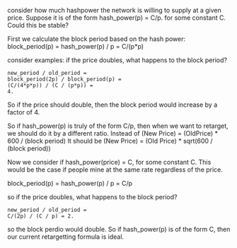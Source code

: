 consider how much hashpower the network is willing to supply at a given price.
Suppose it is of the form hash_power(p) = C/p. for some constant C. Could this be stable?

First we calculate the block period based on the hash power:
block_period(p) = hash_power(p) / p = C/(p*p)


consider examples: if the price doubles, what happens to the block period?
```
new_period / old_period =
block_period(2p) / block_period(p) =
(C/(4*p*p)) / (C / (p*p)) =
4.
```
So if the price should double, then the block period would increase by a factor of 4.

So if hash_power(p) is truly of the form C/p, then when we want to retarget, we should do it by a different ratio.
Instead of (New Price) = (OldPrice) * 600 / (block period)
It should be (New Price) = (Old Price) * sqrt(600 / (block period))



Now we consider if hash_power(price) = C, for some constant C. This would be the case if people mine at the same rate regardless of the price.

block_period(p) = hash_power(p) / p = C/p

so if the price doubles, what happens to the block period?
```
new_period / old_period =
C/(2p) / (C / p) = 2.
```
so the block perdio would double.
So if hash_power(p) is of the form C, then our current retargetting formula is ideal.
